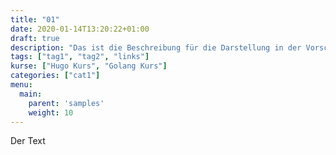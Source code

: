 ```yaml
---
title: "01"
date: 2020-01-14T13:20:22+01:00
draft: true
description: "Das ist die Beschreibung für die Darstellung in der Vorschau."
tags: ["tag1", "tag2", "links"]
kurse: ["Hugo Kurs", "Golang Kurs"]
categories: ["cat1"]
menu:
  main:
    parent: 'samples'
    weight: 10
---
```


Der Text